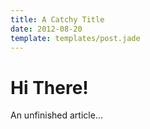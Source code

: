```yaml
---
title: A Catchy Title
date: 2012-08-20
template: templates/post.jade
---
```


# Hi There!

An unfinished article...